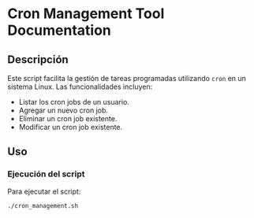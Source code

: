 # Cron Management Tool Documentation

## Descripción

Este script facilita la gestión de tareas programadas utilizando `cron` en un sistema Linux. Las funcionalidades incluyen:

- Listar los cron jobs de un usuario.
- Agregar un nuevo cron job.
- Eliminar un cron job existente.
- Modificar un cron job existente.

## Uso

### Ejecución del script

Para ejecutar el script:

```bash
./cron_management.sh
